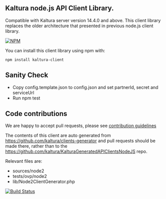 ## Kaltura node.js API Client Library.
Compatible with Kaltura server version 14.4.0 and above.
This client library replaces the older architecture that presented in previous node.js client library.

[![NPM](https://nodei.co/npm/kaltura-client.png?downloads=true&downloadRank=true&stars=true)](https://nodei.co/npm/kaltura-client/)


You can install this client library using npm with:
```
npm install kaltura-client 
```

## Sanity Check
- Copy config.template.json to config.json  and set partnerId, secret and serviceUrl
- Run npm test

## Code contributions

We are happy to accept pull requests, please see [contribution guidelines](https://github.com/kaltura/platform-install-packages/blob/master/doc/Contributing-to-the-Kaltura-Platform.md)

The contents of this client are auto generated from https://github.com/kaltura/clients-generator and pull requests should be made there, rather than to the https://github.com/kaltura/KalturaGeneratedAPIClientsNodeJS repo.

Relevant files are:
- sources/node2
- tests/ovp/node2
- lib/Node2ClientGenerator.php

[![Build Status](https://travis-ci.org/kaltura/KalturaGeneratedAPIClientsNodeJS.svg?branch=master)](https://travis-ci.org/kaltura/KalturaGeneratedAPIClientsNodeJS)
